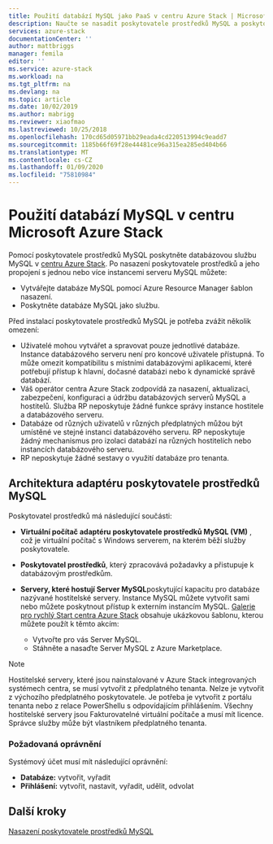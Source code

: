 ```yaml
---
title: Použití databází MySQL jako PaaS v centru Azure Stack | Microsoft Docs
description: Naučte se nasadit poskytovatele prostředků MySQL a poskytovat databáze MySQL jako službu na Azure Stack hub.
services: azure-stack
documentationCenter: ''
author: mattbriggs
manager: femila
editor: ''
ms.service: azure-stack
ms.workload: na
ms.tgt_pltfrm: na
ms.devlang: na
ms.topic: article
ms.date: 10/02/2019
ms.author: mabrigg
ms.reviewer: xiaofmao
ms.lastreviewed: 10/25/2018
ms.openlocfilehash: 170cd65d05971bb29eada4cd220513994c9eadd7
ms.sourcegitcommit: 1185b66f69f28e44481ce96a315ea285ed404b66
ms.translationtype: MT
ms.contentlocale: cs-CZ
ms.lasthandoff: 01/09/2020
ms.locfileid: "75810984"
---
```

# <a name="use-mysql-databases-on-microsoft-azure-stack-hub"></a>Použití databází MySQL v centru Microsoft Azure Stack

Pomocí poskytovatele prostředků MySQL poskytněte databázovou službu MySQL v [centru Azure Stack](azure-stack-overview.md). Po nasazení poskytovatele prostředků a jeho propojení s jednou nebo více instancemi serveru MySQL můžete:

* Vytvářejte databáze MySQL pomocí Azure Resource Manager šablon nasazení.
* Poskytněte databáze MySQL jako službu.  

Před instalací poskytovatele prostředků MySQL je potřeba zvážit několik omezení:

- Uživatelé mohou vytvářet a spravovat pouze jednotlivé databáze. Instance databázového serveru není pro koncové uživatele přístupná. To může omezit kompatibilitu s místními databázovými aplikacemi, které potřebují přístup k hlavní, dočasné databázi nebo k dynamické správě databází.
- Váš operátor centra Azure Stack zodpovídá za nasazení, aktualizaci, zabezpečení, konfiguraci a údržbu databázových serverů MySQL a hostitelů. Služba RP neposkytuje žádné funkce správy instance hostitele a databázového serveru. 
- Databáze od různých uživatelů v různých předplatných můžou být umístěné ve stejné instanci databázového serveru. RP neposkytuje žádný mechanismus pro izolaci databází na různých hostitelích nebo instancích databázového serveru.
- RP neposkytuje žádné sestavy o využití databáze pro tenanta.

## <a name="mysql-resource-provider-adapter-architecture"></a>Architektura adaptéru poskytovatele prostředků MySQL

Poskytovatel prostředků má následující součásti:

* **Virtuální počítač adaptéru poskytovatele prostředků MySQL (VM)** , což je virtuální počítač s Windows serverem, na kterém běží služby poskytovatele.
* **Poskytovatel prostředků**, který zpracovává požadavky a přistupuje k databázovým prostředkům.
* **Servery, které hostují Server MySQL**poskytující kapacitu pro databáze nazývané hostitelské servery. Instance MySQL můžete vytvořit sami nebo můžete poskytnout přístup k externím instancím MySQL. [Galerie pro rychlý Start centra Azure Stack](https://github.com/Azure/AzureStack-QuickStart-Templates/tree/master/mysql-standalone-server-windows) obsahuje ukázkovou šablonu, kterou můžete použít k těmto akcím:

  * Vytvořte pro vás Server MySQL.
  * Stáhněte a nasaďte Server MySQL z Azure Marketplace.

> [!NOTE]
> Hostitelské servery, které jsou nainstalované v Azure Stack integrovaných systémech centra, se musí vytvořit z předplatného tenanta. Nelze je vytvořit z výchozího předplatného poskytovatele. Je potřeba je vytvořit z portálu tenanta nebo z relace PowerShellu s odpovídajícím přihlášením. Všechny hostitelské servery jsou Fakturovatelné virtuální počítače a musí mít licence. Správce služby může být vlastníkem předplatného tenanta.

### <a name="required-privileges"></a>Požadovaná oprávnění

Systémový účet musí mít následující oprávnění:

* **Databáze:** vytvořit, vyřadit
* **Přihlášení:** vytvořit, nastavit, vyřadit, udělit, odvolat  

## <a name="next-steps"></a>Další kroky

[Nasazení poskytovatele prostředků MySQL](azure-stack-mysql-resource-provider-deploy.md)
